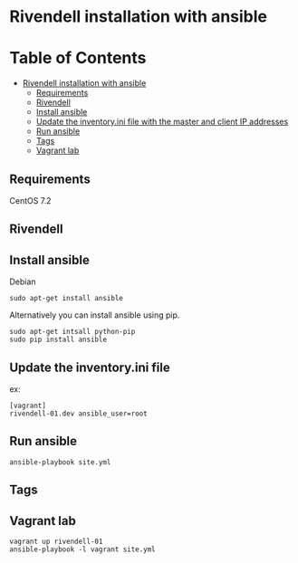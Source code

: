 # Rivendell installation with ansible

Table of Contents
=================

   * [Rivendell installation with ansible](#rivendell-installation-with-ansible)
      * [Requirements](#requirements)
      * [Rivendell](#rivendell)
      * [Install ansible](#install-ansible)
      * [Update the inventory.ini file with the master and client IP addresses](#update-the-inventoryini-file-with-the-master-and-client-ip-addresses)
      * [Run ansible](#run-ansible)
      * [Tags](#tags)
      * [Vagrant lab](#vagrant-lab)

## Requirements

CentOS 7.2

## Rivendell



## Install ansible

Debian
```
sudo apt-get install ansible
```

Alternatively you can install ansible using pip.
```
sudo apt-get intsall python-pip
sudo pip install ansible
```

## Update the inventory.ini file

ex:
```
[vagrant]
rivendell-01.dev ansible_user=root
```

## Run ansible

```
ansible-playbook site.yml 
```

## Tags

## Vagrant lab

```
vagrant up rivendell-01
ansible-playbook -l vagrant site.yml
```
